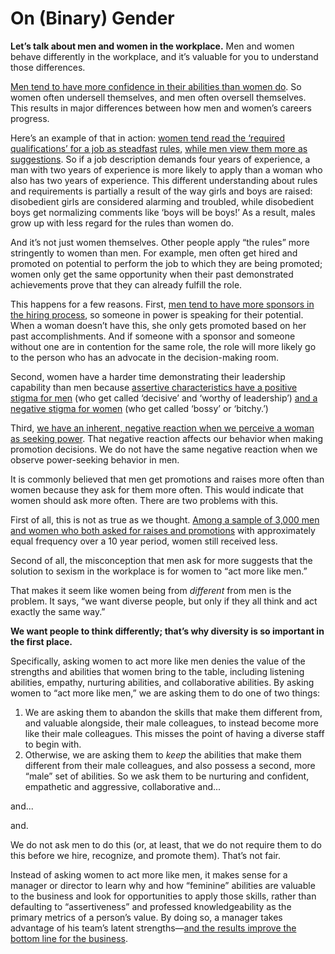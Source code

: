 # On (Binary) Gender

**Let’s talk about men and women in the workplace.** Men and women behave differently in the workplace, and it’s valuable for you to understand those differences.

[Men tend to have more confidence in their abilities than women do](https://www.google.com/url?q=http://www.theatlantic.com/magazine/archive/2014/05/the-confidence-gap/359815/&sa=D&ust=1454345389628000&usg=AFQjCNGJJAe-t_xLz3-ba6brw5tKWa7Wiw). So women often undersell themselves, and men often oversell themselves. This results in major differences between how men and women’s careers progress.

Here’s an example of that in action: [women tend read the ‘required qualifications’ for a job as steadfast](https://www.google.com/url?q=https://hbr.org/2014/08/why-women-dont-apply-for-jobs-unless-theyre-100-qualified&sa=D&ust=1454345389629000&usg=AFQjCNEztHAJCgjuKvtncH05Z23qH9VGGA) [rules](https://www.google.com/url?q=https://hbr.org/2014/08/why-women-dont-apply-for-jobs-unless-theyre-100-qualified&sa=D&ust=1454345389630000&usg=AFQjCNEImYsehVZfb6oksZiw43rxLtyL6g)[,](https://www.google.com/url?q=https://hbr.org/2014/08/why-women-dont-apply-for-jobs-unless-theyre-100-qualified&sa=D&ust=1454345389630000&usg=AFQjCNEImYsehVZfb6oksZiw43rxLtyL6g) [while men view them more as](https://www.google.com/url?q=https://hbr.org/2014/08/why-women-dont-apply-for-jobs-unless-theyre-100-qualified&sa=D&ust=1454345389630000&usg=AFQjCNEImYsehVZfb6oksZiw43rxLtyL6g) [suggestions](https://www.google.com/url?q=https://hbr.org/2014/08/why-women-dont-apply-for-jobs-unless-theyre-100-qualified&sa=D&ust=1454345389631000&usg=AFQjCNGjY0ptVokYUIYNCZ-WiZcm85qvHA). So if a job description demands four years of experience, a man with two years of experience is more likely to apply than a woman who also has two years of experience. This different understanding about rules and requirements is partially a result of the way girls and boys are raised: disobedient girls are considered alarming and troubled, while disobedient boys get normalizing comments like ‘boys will be boys!’ As a result, males grow up with less regard for the rules than women do.

And it’s not just women themselves. Other people apply “the rules” more stringently to women than men. For example, men often get hired and promoted on potential to perform the job to which they are being promoted; women only get the same opportunity when their past demonstrated achievements prove that they can already fulfill the role.

This happens for a few reasons. First, [men tend to have more sponsors in the hiring process](https://www.google.com/url?q=https://hbr.org/2010/09/why-men-still-get-more-promotions-than-women&sa=D&ust=1454345389634000&usg=AFQjCNFd6fjJHXYSGmHAfb7AyPqDk1smmA), so someone in power is speaking for their potential. When a woman doesn’t have this, she only gets promoted based on her past accomplishments. And if someone with a sponsor and someone without one are in contention for the same role, the role will more likely go to the person who has an advocate in the decision-making room.

Second, women have a harder time demonstrating their leadership capability than men because [assertive characteristics have a positive stigma for men](https://www.google.com/url?q=http://www.workforce.com/articles/20887-bossy-rants&sa=D&ust=1454345389636000&usg=AFQjCNEP3BDoQ5g6TNIcQBnqyLa7QVQIAA) (who get called ‘decisive’ and ‘worthy of leadership’) [and a negative stigma for women](https://www.google.com/url?q=http://www.workforce.com/articles/20887-bossy-rants&sa=D&ust=1454345389637000&usg=AFQjCNHoN7SxdXFDuOWmId6vhsLOlXJJ8A) (who get called ‘bossy’ or ‘bitchy.’)

Third, [we have an inherent, negative reaction when we perceive a woman as seeking power](https://www.google.com/url?q=http://gap.hks.harvard.edu/price-power-power-seeking-and-backlash-against-female-politicians&sa=D&ust=1454345389638000&usg=AFQjCNGDB55rUoIT-ZkYsJOxNCySWHpOOw). That negative reaction affects our behavior when making promotion decisions. We do not have the same negative reaction when we observe power-seeking behavior in men.

It is commonly believed that men get promotions and raises more often than women because they ask for them more often. This would indicate that women should ask more often. There are two problems with this.

First of all, this is not as true as we thought. [Among a sample of 3,000 men and women who both asked for raises and promotions](https://www.google.com/url?q=http://www.catalyst.org/knowledge/myth-ideal-worker-does-doing-all-right-things-really-get-women-ahead&sa=D&ust=1454345389639000&usg=AFQjCNFlcrs2FzigGsOA82C8e3q28hq1gA) with approximately equal frequency over a 10 year period, women still received less.   

Second of all, the misconception that men ask for more suggests that the solution to sexism in the workplace is for women to “act more like men.” 

That makes it seem like women being from *different* from men is the problem. It says, “we want diverse people, but only if they all think and act exactly the same way.” 

**We want people to think differently; that’s why diversity is so important in the first place.**

Specifically, asking women to act more like men denies the value of the strengths and abilities that women bring to the table, including listening abilities, empathy, nurturing abilities, and collaborative abilities. By asking women to “act more like men,” we are asking them to do one of two things:

1.  We are asking them to abandon the skills that make them different from, and valuable alongside, their male colleagues, to instead become more like their male colleagues. This misses the point of having a diverse staff to begin with.
2.  Otherwise, we are asking them to *keep* the abilities that make them different from their male colleagues, and also possess  a second, more “male” set of abilities. So we ask them to be nurturing and confident, empathetic and aggressive, collaborative and...

and...

and. 

We do not ask men to do this (or, at least, that we do not require them to do this before we hire, recognize, and promote them). That’s not fair.

Instead of asking women to act more like men, it makes sense for a manager or director to learn why and how “feminine” abilities are valuable to the business and look for opportunities to apply those skills, rather than defaulting to “assertiveness” and professed knowledgeability as the primary metrics of a person’s value. By doing so, a manager takes advantage of his team’s latent strengths—[and the results improve the bottom line for the business](https://www.google.com/url?q=http://www.forbes.com/sites/womensmedia/2012/05/07/a-balance-of-both-masculine-and-feminine-strengths-the-bottom-line-benefit/&sa=D&ust=1454345389649000&usg=AFQjCNFo0n6IPciD4_Dov5QfLCyNdn0qZg).
